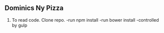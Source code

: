 ## Dominics Ny Pizza

1. To read code. Clone repo. 
	-run npm install
	-run bower install
	-controlled by gulp